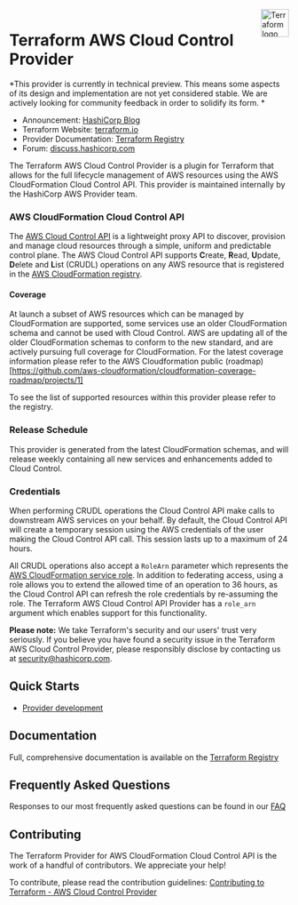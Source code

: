 <a href="https://terraform.io">
    <img src="https://cdn.rawgit.com/hashicorp/terraform-website/master/content/source/assets/images/logo-hashicorp.svg" alt="Terraform logo" title="Terraform" align="right" height="50" />
</a>

# Terraform AWS Cloud Control Provider

*This provider is currently in technical preview. This means some aspects of its design and implementation are not yet considered stable. We are actively looking for community feedback in order to solidify its form.  *

- Announcement: [HashiCorp Blog](https://www.hashicorp.com/blog/announcing-terraform-aws-cloud-control-provider-tech-preview)
- Terraform Website: [terraform.io](https://terraform.io)
- Provider Documentation: [Terraform Registry](https://registry.terraform.io/providers/hashicorp/awscc/latest)
- Forum: [discuss.hashicorp.com](https://discuss.hashicorp.com/c/terraform-providers/tf-aws/)

The Terraform AWS Cloud Control Provider is a plugin for Terraform that allows for the full lifecycle management of AWS resources using the AWS CloudFormation Cloud Control API.
This provider is maintained internally by the HashiCorp AWS Provider team.

### AWS CloudFormation Cloud Control API

The [AWS Cloud Control API](https://docs.aws.amazon.com/cloudcontrolapi) is a lightweight proxy API to discover, provision and manage cloud resources through a simple, uniform and predictable control plane.
The AWS Cloud Control API supports **C**reate, **R**ead, **U**pdate, **D**elete and **L**ist (CRUDL) operations on any AWS resource that is registered in the [AWS CloudFormation registry](https://docs.aws.amazon.com/AWSCloudFormation/latest/UserGuide/registry.html).

#### Coverage

At launch a subset of AWS resources which can be managed by CloudFormation are supported, some services use an older CloudFormation schema and cannot be used with Cloud Control. AWS are updating all of the older CloudFormation schemas to conform to the new standard, and are actively pursuing full coverage for CloudFormation. For the latest coverage information please refer to the AWS Cloudformation public (roadmap)[https://github.com/aws-cloudformation/cloudformation-coverage-roadmap/projects/1]

To see the list of supported resources within this provider please refer to the registry.

### Release Schedule

This provider is generated from the latest CloudFormation schemas, and will release weekly containing all new services and enhancements added to Cloud Control.

### Credentials

When performing CRUDL operations the Cloud Control API make calls to downstream AWS services on your behalf. By default, the Cloud Control API will create a temporary session using the AWS credentials of the user making the Cloud Control API call. This session lasts up to a maximum of 24 hours.

All CRUDL operations also accept a `RoleArn` parameter which represents the [AWS CloudFormation service role](https://docs.aws.amazon.com/AWSCloudFormation/latest/UserGuide/using-iam-servicerole.html). In addition to federating access, using a role allows you to extend the allowed time of an operation to 36 hours, as the Cloud Control API can refresh the role credentials by re-assuming the role. The Terraform AWS Cloud Control API Provider has a `role_arn` argument which enables support for this functionality.

**Please note:** We take Terraform's security and our users' trust very seriously. If you believe you have found a security issue in the Terraform AWS Cloud Control Provider, please responsibly disclose by contacting us at security@hashicorp.com.

## Quick Starts

- [Provider development](contributing/DEVELOPMENT.md)

## Documentation

Full, comprehensive documentation is available on the [Terraform Registry](https://registry.terraform.io/providers/hashicorp/awscc/latest)

## Frequently Asked Questions

Responses to our most frequently asked questions can be found in our [FAQ](contributing/FAQ.md )

## Contributing

The Terraform Provider for AWS CloudFormation Cloud Control API is the work of a handful of contributors. We appreciate your help!

To contribute, please read the contribution guidelines: [Contributing to Terraform - AWS Cloud Control Provider](contributing/CONTRIBUTING.md)
